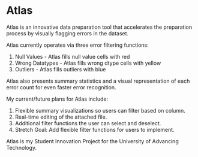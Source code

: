 # Atlas
Atlas is an innovative data preparation tool that accelerates the preparation process by visually flagging errors in the dataset.

Atlas currently operates via three error filtering functions:

1. Null Values - Atlas fills null value cells with red
2. Wrong Datatypes - Atlas fills wrong dtype cells with yellow
3. Outliers - Atlas fills outliers with blue

Atlas also presents summary statistics and a visual representation of each error count for even faster error recognition.

My current/future plans for Atlas include:

1. Flexible summary visualizations so users can filter based on column.
2. Real-time editing of the attached file.
3. Additional filter functions the user can select and deselect.
4. Stretch Goal: Add flexible filter functions for users to implement.

Atlas is my Student Innovation Project for the University of Advancing Technology.
